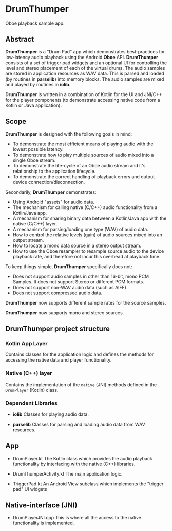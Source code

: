 **DrumThumper**
==========
Oboe playback sample app.

## Abstract
**DrumThumper** is a "Drum Pad" app which demonstrates best-practices for low-latency audio playback using the Android **Oboe** API.
**DrumThumper** consists of a set of trigger pad widgets and an optional UI for controlling the level and stereo placement of each of the virtual drums.
The audio samples are stored in application resources as WAV data. This is parsed and loaded (by routines in **parselib**) into memory blocks.
The audio samples are mixed and played by routines in **iolib**.

**DrumThumper** is written in a combination of Kotlin for the UI and JNI/C++ for the player components (to demonstrate accessing native code from a Kotlin or Java application).

## Scope
**DrumThumper** is designed with the following goals in mind:
* To demonstrate the most efficient means of playing audio with the lowest possible latency.
* To demonstrate how to play multiple sources of audio mixed into a single Oboe stream.
* To demonstrate the life-cycle of an Oboe audio stream and it's relationship to the application lifecycle.
* To demonstrate the correct handling of playback errors and output device connection/disconnection.

Secondarily, **DrumThumper** demonstrates:
* Using Android "assets" for audio data.
* The mechanism for calling native (C/C++) audio functionality from a Kotlin/Java app.
* A mechanism for sharing binary data between a Kotlin/Java app with the native (C/C++) layer.
* A mechanism for parsing/loading one type (WAV) of audio data.
* How to control the relative levels (gain) of audio sources mixed into an output stream.
* How to locate a mono data source in a stereo output stream.
* How to use the Oboe resampler to resample source audio to the device playback rate, and therefore not incur this overhead at playback time.

To keep things simple, **DrumThumper** specifically does not:
* Does not support audio samples in other than 16-bit, mono PCM Samples. It does not support Stereo or different PCM formats.
* Does not support non-WAV audio data (such as AIFF).
* Does not support compressed audio data.

**DrumThumper** now supports different sample rates for the source samples.

**DrumThumper** now supports mono and stereo sources.

## DrumThumper project structure
### Kotlin App Layer
Contains classes for the application logic and defines the methods for accessing the native data and player functionality.

### Native (C++) layer
Contains the implementation of the `native` (JNI) methods defined in the `DrumPlayer` (Kotlin) class.

### Dependent Libraries
* **iolib**
Classes for playing audio data.

* **parselib**
Classes for parsing and loading audio data from WAV resources.

## App
* DrumPlayer.kt
The Kotlin class which provides the audio playback functionality by interfacing with the native (C++) libraries.

* DrumThumperActivity.kt
The main application logic.

* TriggerPad.kt
An Android View subclass which implements the "trigger pad" UI widgets

## Native-interface (JNI)
* DrumPlayerJNI.cpp
 This is where all the access to the native functionality is implemented.
